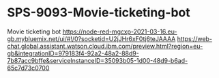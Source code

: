 # SPS-9093-Movie-ticketing-bot
Movie ticketing bot
https://node-red-mgcxp-2021-03-16.eu-gb.mybluemix.net/ui/#!/0?socketid=U2jJHr6xF0tj6teJAAAA
https://web-chat.global.assistant.watson.cloud.ibm.com/preview.html?region=eu-gb&integrationID=979183f4-92a2-48a2-88d9-7b87acc9bffe&serviceInstanceID=35093b05-1d00-48d9-b6ad-65c7d73c0700
